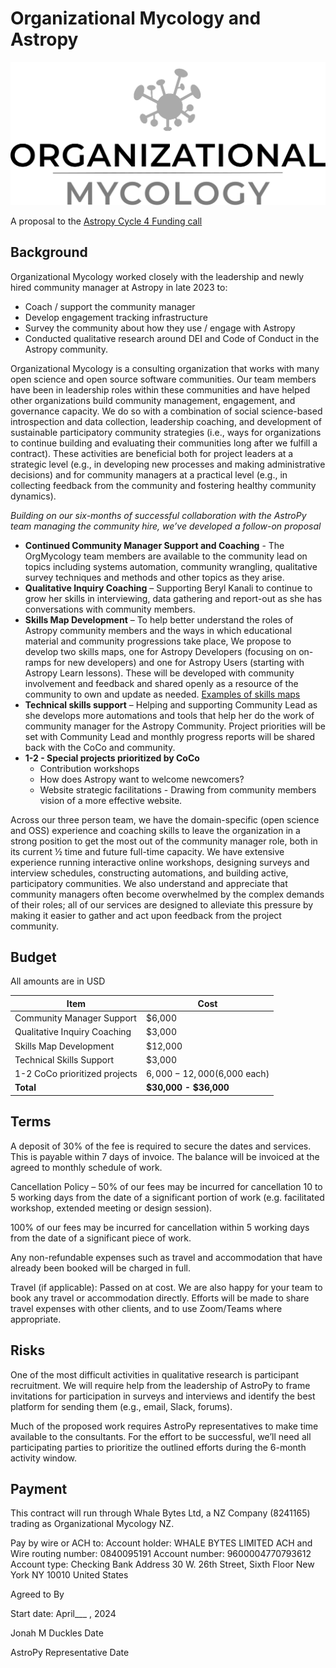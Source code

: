 # Organizational Mycology and Astropy

![](https://raw.githubusercontent.com/orgmycology/logo/main/vertical_logo.svg)

A proposal to the [Astropy Cycle 4 Funding call](https://github.com/astropy/astropy-project/blob/main/finance/proposal-calls/cycle4/cycle4.md) 

## Background 

Organizational Mycology worked closely with the leadership and newly hired community manager at Astropy in late 2023 to:
- Coach / support the community manager
- Develop engagement tracking infrastructure
- Survey the community about how they use / engage with Astropy
- Conducted qualitative research around DEI and Code of Conduct in the Astropy community.

Organizational Mycology is a consulting organization that works with many open science and open source software communities. Our team members have been in leadership roles within these communities and have helped other organizations build community management, engagement, and governance capacity. We do so with a combination of social science-based introspection and data collection, leadership coaching, and development of sustainable participatory community strategies (i.e., ways for organizations to continue building and evaluating their communities long after we fulfill a contract). These activities are beneficial both for project leaders at a strategic level (e.g., in developing new processes and making administrative decisions) and for community managers at a practical level (e.g., in collecting feedback from the community and fostering healthy community dynamics).

*Building on our six-months of successful collaboration with the AstroPy team managing the community hire, we’ve developed a follow-on proposal*

- **Continued Community Manager Support and Coaching** - The OrgMycology team members are available to the community lead on topics including systems automation, community wrangling, qualitative survey techniques and methods and other topics as they arise.
- **Qualitative Inquiry Coaching** – Supporting Beryl Kanali to continue to grow her skills in interviewing, data gathering and report-out as she has conversations with community members.
- **Skills Map Development** – To help better understand the roles of Astropy community members and the ways in which educational material and community progressions take place, We propose to develop two skills maps, one for Astropy Developers (focusing on on-ramps for new developers) and one for Astropy Users (starting with Astropy Learn lessons). These will be developed with community involvement and feedback and shared openly as a resource of the community to own and update as needed. [Examples of skills maps](https://orgmycology.com/skills-maps)
- **Technical skills support** – Helping and supporting Community Lead as she develops more automations and tools that help her do the work of community manager for the Astropy Community. Project priorities will be set with Community Lead and monthly progress reports will be shared back with the CoCo and community. 
- **1-2 - Special projects prioritized by CoCo**
  - Contribution workshops
  - How does Astropy want to welcome newcomers?
  - Website strategic facilitations - Drawing from community members vision of a more effective website.

Across our three person team, we have the domain-specific (open science and OSS) experience and coaching skills to leave the organization in a strong position to get the most out of the community manager role, both in its current ½ time and future full-time capacity. We have extensive experience running interactive online workshops, designing surveys and interview schedules, constructing automations, and building active, participatory communities. We also understand and appreciate that community managers often become overwhelmed by the complex demands of their roles; all of our services are designed to alleviate this pressure by making it easier to gather and act upon feedback from the project community. 

## Budget 

All amounts are in USD


| Item                               | Cost                 |
|------------------------------------|----------------------|
| Community Manager Support          | $6,000               |
| Qualitative Inquiry Coaching       | $3,000               |
| Skills Map Development             | $12,000              |
| Technical Skills Support           | $3,000               |
| 1-2 CoCo prioritized projects      | $6,000-12,000 ($6,000 each) |
| **Total**                          | **$30,000 - $36,000**|



## Terms 

A deposit of 30% of the fee is required to secure the dates and services. This is payable within 7 days of invoice. The balance will be invoiced at the agreed to monthly schedule of work.
 
Cancellation Policy – 50% of our fees may be incurred for cancellation 10 to 5 working days from the date of a significant portion of work (e.g. facilitated workshop, extended meeting or design session).
 
100% of our fees may be incurred for cancellation within 5 working days from the date of a significant piece of work.
 
Any non-refundable expenses such as travel and accommodation that have already been booked will be charged in full.

Travel (if applicable): Passed on at cost.  We are also happy for your team to book any travel or accommodation directly. Efforts will be made to share travel expenses with other clients, and to use Zoom/Teams where appropriate.

## Risks 

One of the most difficult activities in qualitative research is participant recruitment. We will require help from the leadership of AstroPy to frame invitations for participation in surveys and interviews and identify the best platform for sending them (e.g., email, Slack, forums). 

Much of the proposed work requires AstroPy representatives to make time available to the consultants. For the effort to be successful, we’ll need all participating parties to prioritize the outlined efforts during the 6-month activity window. 


## Payment 

This contract will run through Whale Bytes Ltd, a NZ Company (8241165) trading as Organizational Mycology NZ.

Pay by wire or ACH to:
Account holder: WHALE BYTES LIMITED
ACH and Wire routing number: 0840095191
Account number: 9600004770793612
Account type:  Checking
Bank Address
	30 W. 26th Street, Sixth Floor
	New York NY 10010
	United States


Agreed to By 


Start date:  April___ , 2024



Jonah M Duckles					   Date 




AstroPy Representative				   Date 


 
